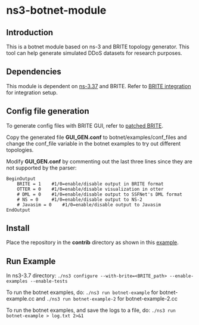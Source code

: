 # ns3-botnet-module

## Introduction
This is a botnet module based on ns-3 and BRITE topology generator. This tool can help generate simulated DDoS datasets for research purposes.

## Dependencies
This module is dependent on [ns-3.37](https://www.nsnam.org/releases/ns-3-37/) and BRITE. Refer to [BRITE integration](https://www.nsnam.org/docs/models/html/brite.html) for integration setup.

## Config file generation
To generate config files with BRITE GUI, refer to [patched BRITE](https://github.com/nsol-nmsu/brite-patch.git).

Copy the generated file **GUI_GEN.conf** to botnet/examples/conf_files and change the conf_file variable in the botnet examples to try out different topologies.

Modify **GUI_GEN.conf** by commenting out the last three lines since they are not supported by the parser:

```
BeginOutput
	BRITE = 1 	 #1/0=enable/disable output in BRITE format
	OTTER = 0 	 #1/0=enable/disable visualization in otter
	# DML = 0 	 #1/0=enable/disable output to SSFNet's DML format
	# NS = 0	 #1/0=enable/disable output to NS-2
	# Javasim = 0	 #1/0=enable/disable output to Javasim
EndOutput
```

## Install
Place the repository in the **contrib** directory as shown in this [example](https://www.nsnam.org/docs/manual/html/new-modules.html).

## Run Example
In ns3-3.7 directory:
`./ns3 configure --with-brite=<BRITE_path> --enable-examples --enable-tests`

To run the botnet examples, do:
`./ns3 run botnet-example` for botnet-example.cc and `./ns3 run botnet-example-2` for botnet-example-2.cc

To run the botnet examples, and save the logs to a file, do:
`./ns3 run botnet-example > log.txt 2>&1`
